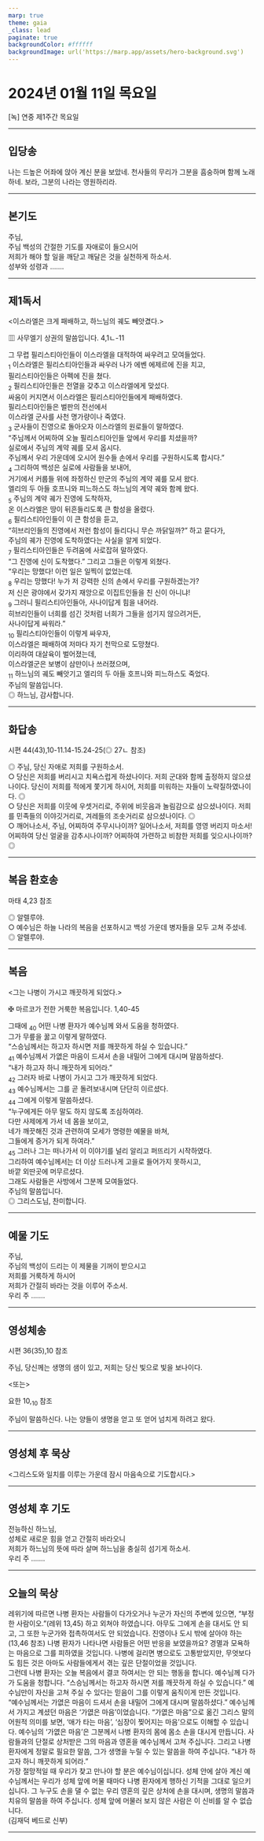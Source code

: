 ```yaml
---
marp: true
theme: gaia
_class: lead
paginate: true
backgroundColor: #ffffff
backgroundImage: url('https://marp.app/assets/hero-background.svg')
---
```


# 2024년 01월 11일 목요일

[녹] 연중 제1주간 목요일  




---

## 입당송

나는 드높은 어좌에 앉아 계신 분을 보았네. 천사들의 무리가 그분을 흠숭하며 함께 노래하네. 보라, 그분의 나라는 영원하리라.  
  


---

## 본기도

주님,  
주님 백성의 간절한 기도를 자애로이 들으시어  
저희가 해야 할 일을 깨닫고 깨달은 것을 실천하게 하소서.  
성부와 성령과 …….  
  


---

## 제1독서

<이스라엘은 크게 패배하고, 하느님의 궤도 빼앗겼다.>

▥ 사무엘기 상권의 말씀입니다. 4,1ㄴ-11

그 무렵 필리스티아인들이 이스라엘을 대적하여 싸우려고 모여들었다.  
<sub>1</sub> 이스라엘은 필리스티아인들과 싸우러 나가 에벤 에제르에 진을 치고,  
필리스티아인들은 아펙에 진을 쳤다.  
<sub>2</sub> 필리스티아인들은 전열을 갖추고 이스라엘에게 맞섰다.  
싸움이 커지면서 이스라엘은 필리스티아인들에게 패배하였다.  
필리스티아인들은 벌판의 전선에서  
이스라엘 군사를 사천 명가량이나 죽였다.  
<sub>3</sub> 군사들이 진영으로 돌아오자 이스라엘의 원로들이 말하였다.  
“주님께서 어찌하여 오늘 필리스티아인들 앞에서 우리를 치셨을까?  
실로에서 주님의 계약 궤를 모셔 옵시다.  
주님께서 우리 가운데에 오시어 원수들 손에서 우리를 구원하시도록 합시다.”  
<sub>4</sub> 그리하여 백성은 실로에 사람들을 보내어,  
거기에서 커룹들 위에 좌정하신 만군의 주님의 계약 궤를 모셔 왔다.  
엘리의 두 아들 호프니와 피느하스도 하느님의 계약 궤와 함께 왔다.  
<sub>5</sub> 주님의 계약 궤가 진영에 도착하자,  
온 이스라엘은 땅이 뒤흔들리도록 큰 함성을 올렸다.  
<sub>6</sub> 필리스티아인들이 이 큰 함성을 듣고,  
“히브리인들의 진영에서 저런 함성이 들리다니 무슨 까닭일까?” 하고 묻다가,  
주님의 궤가 진영에 도착하였다는 사실을 알게 되었다.  
<sub>7</sub> 필리스티아인들은 두려움에 사로잡혀 말하였다.  
“그 진영에 신이 도착했다.” 그리고 그들은 이렇게 외쳤다.  
“우리는 망했다! 이런 일은 일찍이 없었는데.  
<sub>8</sub> 우리는 망했다! 누가 저 강력한 신의 손에서 우리를 구원하겠는가?  
저 신은 광야에서 갖가지 재앙으로 이집트인들을 친 신이 아니냐!  
<sub>9</sub> 그러니 필리스티아인들아, 사나이답게 힘을 내어라.  
히브리인들이 너희를 섬긴 것처럼 너희가 그들을 섬기지 않으려거든,  
사나이답게 싸워라.”  
<sub>10</sub> 필리스티아인들이 이렇게 싸우자,  
이스라엘은 패배하여 저마다 자기 천막으로 도망쳤다.  
이리하여 대살육이 벌어졌는데,  
이스라엘군은 보병이 삼만이나 쓰러졌으며,  
<sub>11</sub> 하느님의 궤도 빼앗기고 엘리의 두 아들 호프니와 피느하스도 죽었다.  
주님의 말씀입니다.  
◎ 하느님, 감사합니다.  
  


---

## 화답송

시편 44(43),10-11.14-15.24-25(◎ 27ㄴ 참조)

◎ 주님, 당신 자애로 저희를 구원하소서.  
○ 당신은 저희를 버리시고 치욕스럽게 하셨나이다. 저희 군대와 함께 출정하지 않으셨나이다. 당신이 저희를 적에게 쫓기게 하시어, 저희를 미워하는 자들이 노략질하였나이다. ◎  
○ 당신은 저희를 이웃에 우셋거리로, 주위에 비웃음과 놀림감으로 삼으셨나이다. 저희를 민족들의 이야깃거리로, 겨레들의 조솟거리로 삼으셨나이다. ◎  
○ 깨어나소서, 주님, 어찌하여 주무시나이까? 일어나소서, 저희를 영영 버리지 마소서! 어찌하여 당신 얼굴을 감추시나이까? 어찌하여 가련하고 비참한 저희를 잊으시나이까? ◎  
  


---

## 복음 환호송

마태 4,23 참조

◎ 알렐루야.  
○ 예수님은 하늘 나라의 복음을 선포하시고 백성 가운데 병자들을 모두 고쳐 주셨네.  
◎ 알렐루야.  
  


---

## 복음

<그는 나병이 가시고 깨끗하게 되었다.>

✠ 마르코가 전한 거룩한 복음입니다. 1,40-45

그때에 <sub>40</sub> 어떤 나병 환자가 예수님께 와서 도움을 청하였다.  
그가 무릎을 꿇고 이렇게 말하였다.  
“스승님께서는 하고자 하시면 저를 깨끗하게 하실 수 있습니다.”  
<sub>41</sub> 예수님께서 가엾은 마음이 드셔서 손을 내밀어 그에게 대시며 말씀하셨다.  
“내가 하고자 하니 깨끗하게 되어라.”  
<sub>42</sub> 그러자 바로 나병이 가시고 그가 깨끗하게 되었다.  
<sub>43</sub> 예수님께서는 그를 곧 돌려보내시며 단단히 이르셨다.  
<sub>44</sub> 그에게 이렇게 말씀하셨다.  
“누구에게든 아무 말도 하지 않도록 조심하여라.  
다만 사제에게 가서 네 몸을 보이고,  
네가 깨끗해진 것과 관련하여 모세가 명령한 예물을 바쳐,  
그들에게 증거가 되게 하여라.”  
<sub>45</sub> 그러나 그는 떠나가서 이 이야기를 널리 알리고 퍼뜨리기 시작하였다.  
그리하여 예수님께서는 더 이상 드러나게 고을로 들어가지 못하시고,  
바깥 외딴곳에 머무르셨다.  
그래도 사람들은 사방에서 그분께 모여들었다.  
주님의 말씀입니다.  
◎ 그리스도님, 찬미합니다.  
  


---

## 예물 기도

주님,  
주님의 백성이 드리는 이 제물을 기꺼이 받으시고  
저희를 거룩하게 하시어  
저희가 간절히 바라는 것을 이루어 주소서.  
우리 주 …….  
  


---

## 영성체송

시편 36(35),10 참조

주님, 당신께는 생명의 샘이 있고, 저희는 당신 빛으로 빛을 보나이다.  
  
<또는>  
  
요한 10,<sub>10</sub> 참조  
  
주님이 말씀하신다. 나는 양들이 생명을 얻고 또 얻어 넘치게 하려고 왔다.  


---

## 영성체 후 묵상

<그리스도와 일치를 이루는 가운데 잠시 마음속으로 기도합시다.>  


---

## 영성체 후 기도

전능하신 하느님,  
성체로 새로운 힘을 얻고 간절히 바라오니  
저희가 하느님의 뜻에 따라 살며 하느님을 충실히 섬기게 하소서.  
우리 주 …….  
  


---

## 오늘의 묵상

레위기에 따르면 나병 환자는 사람들이 다가오거나 누군가 자신의 주변에 있으면, “부정한 사람이오.”(레위 13,45) 하고 외쳐야 하였습니다. 아무도 그에게 손을 대서도 안 되고, 그 또한 누군가와 접촉하여서도 안 되었습니다. 진영이나 도시 밖에 살아야 하는(13,46 참조) 나병 환자가 나타나면 사람들은 어떤 반응을 보였을까요? 경멸과 모욕하는 마음으로 그를 피하였을 것입니다. 나병에 걸리면 병으로도 고통받았지만, 무엇보다도 힘든 것은 아마도 사람들에게서 겪는 깊은 단절이었을 것입니다.  
그런데 나병 환자는 오늘 복음에서 결코 하여서는 안 되는 행동을 합니다. 예수님께 다가가 도움을 청합니다. “스승님께서는 하고자 하시면 저를 깨끗하게 하실 수 있습니다.” 예수님만이 자신을 고쳐 주실 수 있다는 믿음이 그를 이렇게 움직이게 만든 것입니다.  
“예수님께서는 가엾은 마음이 드셔서 손을 내밀어 그에게 대시며 말씀하셨다.” 예수님께서 가지고 계셨던 마음은 ‘가엾은 마음’이었습니다. “가엾은 마음”으로 옮긴 그리스 말의 어원적 의미를 보면, ‘애가 타는 마음’, ‘심장이 찢어지는 마음’으로도 이해할 수 있습니다. 예수님의 ‘가엾은 마음’은 그분께서 나병 환자의 몸에 몸소 손을 대시게 만듭니다. 사람들과의 단절로 상처받은 그의 마음과 영혼을 예수님께서 고쳐 주십니다. 그리고 나병 환자에게 정말로 필요한 말씀, 그가 생명을 누릴 수 있는 말씀을 하여 주십니다. “내가 하고자 하니 깨끗하게 되어라.”  
가장 절망적일 때 우리가 찾고 만나야 할 분은 예수님이십니다. 성체 안에 살아 계신 예수님께서는 우리가 성체 앞에 머물 때마다 나병 환자에게 행하신 기적을 그대로 일으키십니다. 그 누구도 손을 댈 수 없는 우리 영혼의 깊은 상처에 손을 대시며, 생명의 말씀과 치유의 말씀을 하여 주십니다. 성체 앞에 머물러 보지 않은 사람은 이 신비를 알 수 없습니다.  
(김재덕 베드로 신부)  


---